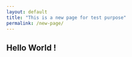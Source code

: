 ```yaml
---
layout: default
title: "This is a new page for test purpose"
permalink: /new-page/
---
```


## Hello World !
